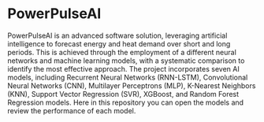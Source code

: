 # PowerPulseAI
PowerPulseAI is an advanced software solution, leveraging artificial intelligence to forecast energy and heat demand over short and long periods. This is achieved through the employment of a different neural networks and machine learning models, with a systematic comparison to identify the most effective approach. 
The project incorporates seven AI models, including Recurrent Neural Networks (RNN-LSTM), Convolutional Neural Networks (CNN), Multilayer Perceptrons (MLP), K-Nearest Neighbors (KNN), Support Vector Regression (SVR), XGBoost, and Random Forest Regression models.
Here in this repository you can open the models and review the performance of each model.  
